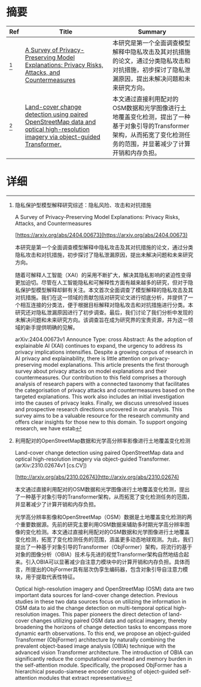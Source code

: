 # 摘要

| Ref | Title | Summary |
| --- | --- | --- |
| [^1] | [A Survey of Privacy-Preserving Model Explanations: Privacy Risks, Attacks, and Countermeasures](https://arxiv.org/abs/2404.00673) | 本研究是第一个全面调查模型解释中隐私攻击及其对抗措施的论文，通过分类隐私攻击和对抗措施，初步探讨了隐私泄漏原因，提出未解决问题和未来研究方向。 |
| [^2] | [Land-cover change detection using paired OpenStreetMap data and optical high-resolution imagery via object-guided Transformer.](http://arxiv.org/abs/2310.02674) | 本文通过直接利用配对的OSM数据和光学图像进行土地覆盖变化检测，提出了一种基于对象引导的Transformer架构，从而拓宽了变化检测任务的范围，并显著减少了计算开销和内存负担。 |

# 详细

[^1]: 隐私保护型模型解释研究综述：隐私风险、攻击和对抗措施

    A Survey of Privacy-Preserving Model Explanations: Privacy Risks, Attacks, and Countermeasures

    [https://arxiv.org/abs/2404.00673](https://arxiv.org/abs/2404.00673)

    本研究是第一个全面调查模型解释中隐私攻击及其对抗措施的论文，通过分类隐私攻击和对抗措施，初步探讨了隐私泄漏原因，提出未解决问题和未来研究方向。

    

    随着可解释人工智能（XAI）的采用不断扩大，解决其隐私影响的紧迫性变得更加迫切。尽管在人工智能隐私和可解释性方面有越来越多的研究，但对于隐私保护型模型解释却鲜有关注。本文首次全面调查了模型解释的隐私攻击及其对抗措施。我们在这一领域的贡献包括对研究论文进行彻底分析，并提供了一个相互连接的分类法，便于根据目标解释对隐私攻击和对抗措施进行分类。本研究还对隐私泄漏原因进行了初步调查。最后，我们讨论了我们分析中发现的未解决问题和未来研究方向。该调查旨在成为研究界的宝贵资源，并为这一领域的新手提供明确的见解。

    arXiv:2404.00673v1 Announce Type: cross  Abstract: As the adoption of explainable AI (XAI) continues to expand, the urgency to address its privacy implications intensifies. Despite a growing corpus of research in AI privacy and explainability, there is little attention on privacy-preserving model explanations. This article presents the first thorough survey about privacy attacks on model explanations and their countermeasures. Our contribution to this field comprises a thorough analysis of research papers with a connected taxonomy that facilitates the categorisation of privacy attacks and countermeasures based on the targeted explanations. This work also includes an initial investigation into the causes of privacy leaks. Finally, we discuss unresolved issues and prospective research directions uncovered in our analysis. This survey aims to be a valuable resource for the research community and offers clear insights for those new to this domain. To support ongoing research, we have estab
    
[^2]: 利用配对的OpenStreetMap数据和光学高分辨率影像进行土地覆盖变化检测

    Land-cover change detection using paired OpenStreetMap data and optical high-resolution imagery via object-guided Transformer. (arXiv:2310.02674v1 [cs.CV])

    [http://arxiv.org/abs/2310.02674](http://arxiv.org/abs/2310.02674)

    本文通过直接利用配对的OSM数据和光学图像进行土地覆盖变化检测，提出了一种基于对象引导的Transformer架构，从而拓宽了变化检测任务的范围，并显著减少了计算开销和内存负担。

    

    光学高分辨率影像和OpenStreetMap（OSM）数据是土地覆盖变化检测的两个重要数据源。先前的研究主要利用OSM数据来辅助多时期光学高分辨率图像的变化检测。本文通过直接利用配对的OSM数据和光学图像进行土地覆盖变化检测，拓宽了变化检测任务的范围，涵盖更多动态地球观测。为此，我们提出了一种基于对象引导的Transformer（ObjFormer）架构，将流行的基于对象的图像分析（OBIA）技术与先进的视觉Transformer架构自然地结合起来。引入OBIA可以显著减少自注意力模块中的计算开销和内存负担。具体而言，所提出的ObjFormer具有层次伪孪生编码器，包含对象引导自注意力模块，用于提取代表性特征。

    Optical high-resolution imagery and OpenStreetMap (OSM) data are two important data sources for land-cover change detection. Previous studies in these two data sources focus on utilizing the information in OSM data to aid the change detection on multi-temporal optical high-resolution images. This paper pioneers the direct detection of land-cover changes utilizing paired OSM data and optical imagery, thereby broadening the horizons of change detection tasks to encompass more dynamic earth observations. To this end, we propose an object-guided Transformer (ObjFormer) architecture by naturally combining the prevalent object-based image analysis (OBIA) technique with the advanced vision Transformer architecture. The introduction of OBIA can significantly reduce the computational overhead and memory burden in the self-attention module. Specifically, the proposed ObjFormer has a hierarchical pseudo-siamese encoder consisting of object-guided self-attention modules that extract representative
    

